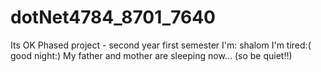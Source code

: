 # dotNet4784_8701_7640
Its OK
Phased project - second year first semester
I'm: shalom
I'm tired:( good night:)
My father and mother are sleeping now... (so be quiet!!)

